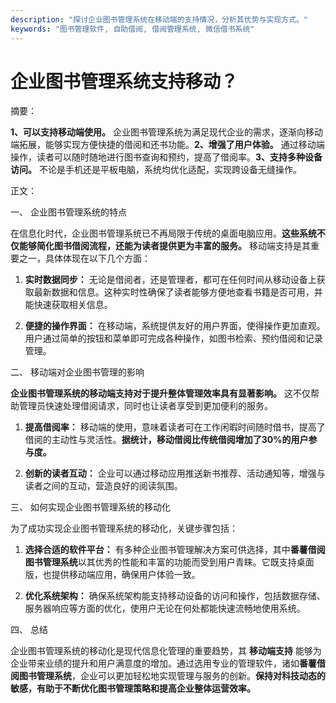 ```yaml
---
description: "探讨企业图书管理系统在移动端的支持情况，分析其优势与实现方式。"
keywords: "图书管理软件, 自助借阅, 借阅管理系统, 微信借书系统"
---
```

# 企业图书管理系统支持移动？

摘要：

**1、可以支持移动端使用。** 企业图书管理系统为满足现代企业的需求，逐渐向移动端拓展，能够实现方便快捷的借阅和还书功能。**2、增强了用户体验。** 通过移动端操作，读者可以随时随地进行图书查询和预约，提高了借阅率。**3、支持多种设备访问。** 不论是手机还是平板电脑，系统均优化适配，实现跨设备无缝操作。

正文：

一、 企业图书管理系统的特点

在信息化时代，企业图书管理系统已不再局限于传统的桌面电脑应用。**这些系统不仅能够简化图书借阅流程，还能为读者提供更为丰富的服务。** 移动端支持是其重要之一，具体体现在以下几个方面：

1. **实时数据同步：** 无论是借阅者，还是管理者，都可在任何时间从移动设备上获取最新数据和信息。这种实时性确保了读者能够方便地查看书籍是否可用，并能快速获取相关信息。

2. **便捷的操作界面：** 在移动端，系统提供友好的用户界面，使得操作更加直观。用户通过简单的按钮和菜单即可完成各种操作，如图书检索、预约借阅和记录管理。

二、 移动端对企业图书管理的影响

**企业图书管理系统的移动端支持对于提升整体管理效率具有显著影响。** 这不仅帮助管理员快速处理借阅请求，同时也让读者享受到更加便利的服务。

1. **提高借阅率：** 移动端的使用，意味着读者可在工作闲暇时间随时借书，提高了借阅的主动性与灵活性。**据统计，移动借阅比传统借阅增加了30%的用户参与度。**

2. **创新的读者互动：** 企业可以通过移动应用推送新书推荐、活动通知等，增强与读者之间的互动，营造良好的阅读氛围。

三、 如何实现企业图书管理系统的移动化

为了成功实现企业图书管理系统的移动化，关键步骤包括：

1. **选择合适的软件平台：** 有多种企业图书管理解决方案可供选择，其中**番薯借阅图书管理系统**以其优秀的性能和丰富的功能而受到用户青睐。它既支持桌面版，也提供移动端应用，确保用户体验一致。

2. **优化系统架构：** 确保系统架构能支持移动设备的访问和操作，包括数据存储、服务器响应等方面的优化，使用户无论在何处都能快速流畅地使用系统。

四、 总结

企业图书管理系统的移动化是现代信息化管理的重要趋势，其 **移动端支持** 能够为企业带来业绩的提升和用户满意度的增加。通过选用专业的管理软件，诸如**番薯借阅图书管理系统**，企业可以更加轻松地实现管理与服务的创新。**保持对科技动态的敏感，有助于不断优化图书管理策略和提高企业整体运营效率。**
